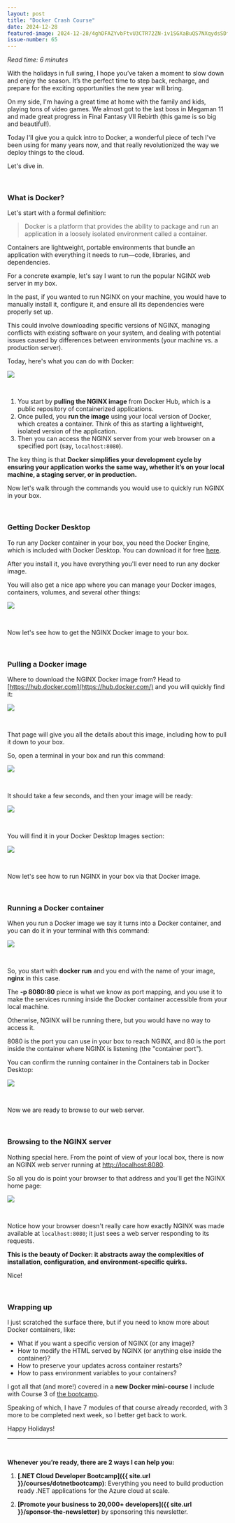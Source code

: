 ```yaml
---
layout: post
title: "Docker Crash Course"
date: 2024-12-28
featured-image: 2024-12-28/4ghDFAZYvbFtvU3CTR72ZN-iv1SGXaBuQS7NXqydsSDfH.jpeg
issue-number: 65
---
```


*Read time: 6 minutes*

With the holidays in full swing, I hope you’ve taken a moment to slow down and enjoy the season. It’s the perfect time to step back, recharge, and prepare for the exciting opportunities the new year will bring.

On my side, I'm having a great time at home with the family and kids, playing tons of video games. We almost got to the last boss in Megaman 11 and made great progress in Final Fantasy VII Rebirth (this game is so big and beautiful!).

Today I'll give you a quick intro to Docker, a wonderful piece of tech I've been using for many years now, and that really revolutionized the way we deploy things to the cloud.

Let's dive in.

​

### **What is Docker?**
Let's start with a formal definition:

> Docker is a platform that provides the ability to package and run an application in a loosely isolated environment called a container.


Containers are lightweight, portable environments that bundle an application with everything it needs to run—code, libraries, and dependencies.

For a concrete example, let's say I want to run the popular NGINX web server in my box.

In the past, if you wanted to run NGINX on your machine, you would have to manually install it, configure it, and ensure all its dependencies were properly set up. 

This could involve downloading specific versions of NGINX, managing conflicts with existing software on your system, and dealing with potential issues caused by differences between environments (your machine vs. a production server).

Today, here's what you can do with Docker:


![](/assets/images/2024-12-28/4ghDFAZYvbFtvU3CTR72ZN-iv1SGXaBuQS7NXqydsSDfH.jpeg)

​

1.  <span>You start by **pulling the NGINX image** from Docker Hub, which is a public repository of containerized applications. </span>
2.  <span>Once pulled, you **run the image** using your local version of Docker, which creates a container. Think of this as starting a lightweight, isolated version of the application.</span>
3.  <span>Then you can access the NGINX server from your web browser on a specified port (say, `localhost:8080`).</span>

The key thing is that **Docker simplifies your development cycle by ensuring your application works the same way, whether it’s on your local machine, a staging server, or in production.**

Now let's walk through the commands you would use to quickly run NGINX in your box.

​

### **Getting Docker Desktop**
To run any Docker container in your box, you need the Docker Engine, which is included with Docker Desktop. You can download it for free [here](https://docs.docker.com/desktop).

After you install it, you have everything you'll ever need to run any docker image. 

You will also get a nice app where you can manage your Docker images, containers, volumes, and several other things:


![](/assets/images/2024-12-28/4ghDFAZYvbFtvU3CTR72ZN-6r47ipFPUwdmRZYkPRbNkz.jpeg)

​

Now let's see how to get the NGINX Docker image to your box.

​

### **Pulling a Docker image**
Where to download the NGINX Docker image from? Head to [https://hub.docker.com](https://hub.docker.com/) and you will quickly find it:


![](/assets/images/2024-12-28/4ghDFAZYvbFtvU3CTR72ZN-s6dt6EXC1K29bmxhzCzDsm.jpeg)

​

That page will give you all the details about this image, including how to pull it down to your box.

So, open a terminal in your box and run this command:


![](/assets/images/2024-12-28/4ghDFAZYvbFtvU3CTR72ZN-3WdchQjXXoLZX7MyzrfKQY.jpeg)

​

It should take a few seconds, and then your image will be ready:


![](/assets/images/2024-12-28/4ghDFAZYvbFtvU3CTR72ZN-fAHngZEBAt16ZjLA7dSWxE.jpeg)

​

You will find it in your Docker Desktop Images section:


![](/assets/images/2024-12-28/4ghDFAZYvbFtvU3CTR72ZN-2nkELq8fia4SXSyqgHBRG3.jpeg)

​

Now let's see how to run NGINX in your box via that Docker image.

​

### **Running a Docker container**
When you run a Docker image we say it turns into a Docker container, and you can do it in your terminal with this command:


![](/assets/images/2024-12-28/4ghDFAZYvbFtvU3CTR72ZN-bUxgp7bUbSuZpZheG1YfWD.jpeg)

​

So, you start with **docker run** and you end with the name of your image, **nginx** in this case.

The **-p 8080:80** piece is what we know as port mapping, and you use it to make the services running inside the Docker container accessible from your local machine. 

Otherwise, NGINX will be running there, but you would have no way to access it. 

8080 is the port you can use in your box to reach NGINX, and 80 is the port inside the container where NGINX is listening (the "container port").

You can confirm the running container in the Containers tab in Docker Desktop:


![](/assets/images/2024-12-28/4ghDFAZYvbFtvU3CTR72ZN-5NDJrDXHkeKAmUHVGZJBd3.jpeg)

​

Now we are ready to browse to our web server.

​

### **Browsing to the NGINX server**
Nothing special here. From the point of view of your local box, there is now an NGINX web server running at [http://localhost:8080](http://localhost:8080/).

So all you do is point your browser to that address and you'll get the NGINX home page:


![](/assets/images/2024-12-28/4ghDFAZYvbFtvU3CTR72ZN-3axUG6KJ4TTbLnV4HtZ27J.jpeg)

​

Notice how your browser doesn't really care how exactly NGINX was made available at `localhost:8080`; it just sees a web server responding to its requests. 

**This is the beauty of Docker: it abstracts away the complexities of installation, configuration, and environment-specific quirks.**

Nice!

​

### **Wrapping up**
I just scratched the surface there, but if you need to know more about Docker containers, like:

*   <span>What if you want a specific version of NGINX (or any image)?</span>
*   <span>How to modify the HTML served by NGINX (or anything else inside the container)?</span>
*   <span>How to preserve your updates across container restarts?</span>
*   <span>How to pass environment variables to your containers?</span>

I got all that (and more!) covered in a **new Docker mini-course** I include with Course 3 of [the bootcamp](https://juliocasal.com/courses/dotnetbootcamp).

Speaking of which, I have 7 modules of that course already recorded, with 3 more to be completed next week, so I better get back to work.

Happy Holidays!

---


<br/>


**Whenever you’re ready, there are 2 ways I can help you:**

1. **[.NET Cloud Developer Bootcamp]({{ site.url }}/courses/dotnetbootcamp)**:​ Everything you need to build production ready .NET applications for the Azure cloud at scale.

2. **[Promote your business to 20,000+ developers]({{ site.url }}/sponsor-the-newsletter)** by sponsoring this newsletter.
